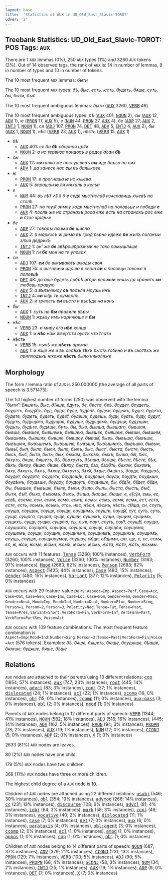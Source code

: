```yaml
---
layout: base
title:  'Statistics of AUX in UD_Old_East_Slavic-TOROT'
udver: '2'
---
```


## Treebank Statistics: UD_Old_East_Slavic-TOROT: POS Tags: `AUX`

There are 1 `AUX` lemmas (0%), 250 `AUX` types (1%) and 3260 `AUX` tokens (2%).
Out of 14 observed tags, the rank of `AUX` is: 14 in number of lemmas, 9 in number of types and 10 in number of tokens.

The 10 most frequent `AUX` lemmas: <em>быти</em>

The 10 most frequent `AUX` types:  <em>бѣ, быс, есть, ѥсть, будеть, бѧше, суть, бы, быти, бꙑс҃</em>

The 10 most frequent ambiguous lemmas: <em>быти</em> (<tt><a href="orv_torot-pos-AUX.html">AUX</a></tt> 3260, <tt><a href="orv_torot-pos-VERB.html">VERB</a></tt> 49)

The 10 most frequent ambiguous types:  <em>бѣ</em> (<tt><a href="orv_torot-pos-AUX.html">AUX</a></tt> 401, <tt><a href="orv_torot-pos-NOUN.html">NOUN</a></tt> 2), <em>сы</em> (<tt><a href="orv_torot-pos-AUX.html">AUX</a></tt> 12, <tt><a href="orv_torot-pos-ADV.html">ADV</a></tt> 1), <em>ѥ</em> (<tt><a href="orv_torot-pos-PRON.html">PRON</a></tt> 17, <tt><a href="orv_torot-pos-AUX.html">AUX</a></tt> 5), <em>е</em> (<tt><a href="orv_torot-pos-NUM.html">NUM</a></tt> 44, <tt><a href="orv_torot-pos-PRON.html">PRON</a></tt> 27, <tt><a href="orv_torot-pos-AUX.html">AUX</a></tt> 4), <em>бе</em> (<tt><a href="orv_torot-pos-ADP.html">ADP</a></tt> 27, <tt><a href="orv_torot-pos-AUX.html">AUX</a></tt> 2, <tt><a href="orv_torot-pos-INTJ.html">INTJ</a></tt> 1, <tt><a href="orv_torot-pos-NOUN.html">NOUN</a></tt> 1), <em>си</em> (<tt><a href="orv_torot-pos-ADJ.html">ADJ</a></tt> 107, <tt><a href="orv_torot-pos-PRON.html">PRON</a></tt> 74, <tt><a href="orv_torot-pos-DET.html">DET</a></tt> 48, <tt><a href="orv_torot-pos-ADV.html">ADV</a></tt> 5, <tt><a href="orv_torot-pos-INTJ.html">INTJ</a></tt> 4, <tt><a href="orv_torot-pos-AUX.html">AUX</a></tt> 2), <em>б҃ы</em> (<tt><a href="orv_torot-pos-AUX.html">AUX</a></tt> 1, <tt><a href="orv_torot-pos-NOUN.html">NOUN</a></tt> 1), <em>нѣс</em> (<tt><a href="orv_torot-pos-VERB.html">VERB</a></tt> 23, <tt><a href="orv_torot-pos-AUX.html">AUX</a></tt> 1), <em>нѣсть</em> (<tt><a href="orv_torot-pos-VERB.html">VERB</a></tt> 15, <tt><a href="orv_torot-pos-AUX.html">AUX</a></tt> 1)


* <em>бѣ</em>
  * <tt><a href="orv_torot-pos-AUX.html">AUX</a></tt> 401: <em>се бо <b>бѣ</b> сборная црк҃и</em>
  * <tt><a href="orv_torot-pos-NOUN.html">NOUN</a></tt> 2: <em>а ис тервиза поидохъ в радѹ асан <b>бѣ</b></em>
* <em>сы</em>
  * <tt><a href="orv_torot-pos-AUX.html">AUX</a></tt> 12: <em>михалко же послушливъ <b>сы</b> иде борзо по них</em>
  * <tt><a href="orv_torot-pos-ADV.html">ADV</a></tt> 1: <em>да занесе нас <b>сы</b> къ балыкаее</em>
* <em>ѥ</em>
  * <tt><a href="orv_torot-pos-PRON.html">PRON</a></tt> 17: <em>и прогнаша <b>ѥ</b> ис кꙑѥва</em>
  * <tt><a href="orv_torot-pos-AUX.html">AUX</a></tt> 5: <em>впрашаи <b>ѥ</b> ли михаль в кельи</em>
* <em>е</em>
  * <tt><a href="orv_torot-pos-NUM.html">NUM</a></tt> 44: <em>въ лѣт҃ ҂ѕ҃ х҃ о҃ <b>е</b> седе мьстислав҃ изѧславиць кꙑевѣ на столѣ</em>
  * <tt><a href="orv_torot-pos-PRON.html">PRON</a></tt> 27: <em>на тѹж҃ зимѹ ходи мьстислав҃ на половьце и победи <b>е</b></em>
  * <tt><a href="orv_torot-pos-AUX.html">AUX</a></tt> 4: <em>послѣ же на странахъ роса еже есть на странахъ рос еже <b>е</b> с҃тое крщ҃нье</em>
* <em>бе</em>
  * <tt><a href="orv_torot-pos-ADP.html">ADP</a></tt> 27: <em>товарꙑ поима <b>бе</b> щисла</em>
  * <tt><a href="orv_torot-pos-AUX.html">AUX</a></tt> 2: <em>а҃ маркосъ ѿ рима въ град҃ бьрне идеже <b>бе</b> жилъ поганꙑи злꙑи дедрикъ</em>
  * <tt><a href="orv_torot-pos-INTJ.html">INTJ</a></tt> 1: <em>ѻнʼ же <b>бе</b> звѣроѡбразныи не тако помышлѧше</em>
  * <tt><a href="orv_torot-pos-NOUN.html">NOUN</a></tt> 1: <em>ги <b>бе</b> мои на тя уповах</em>
* <em>си</em>
  * <tt><a href="orv_torot-pos-ADJ.html">ADJ</a></tt> 107: <em><b>си</b> бо ѡмывають ѡходы своя</em>
  * <tt><a href="orv_torot-pos-PRON.html">PRON</a></tt> 74: <em>а ѡлговичи идоша в своꙗ <b>си</b> а половци такоже в половцѣ</em>
  * <tt><a href="orv_torot-pos-DET.html">DET</a></tt> 48: <em>да аще будеть добрѣ игорь великии кнѧзь да хранить <b>си</b> любовь правую</em>
  * <tt><a href="orv_torot-pos-ADV.html">ADV</a></tt> 5: <em>а вълъчинѹ <b>си</b> посъли мѹжь инъ</em>
  * <tt><a href="orv_torot-pos-INTJ.html">INTJ</a></tt> 4: <em><b>си</b> ѡц҃ь ти оумерлъ</em>
  * <tt><a href="orv_torot-pos-AUX.html">AUX</a></tt> 2: <em>и трепеть <b>си</b> въста и въсѣде на конь</em>
* <em>б҃ы</em>
  * <tt><a href="orv_torot-pos-AUX.html">AUX</a></tt> 1: <em>суть не <b>б҃ы</b> правили вѣры</em>
  * <tt><a href="orv_torot-pos-NOUN.html">NOUN</a></tt> 1: <em>жрѧху имъ наричюще я <b>б҃ы</b></em>
* <em>нѣс</em>
  * <tt><a href="orv_torot-pos-VERB.html">VERB</a></tt> 23: <em>и миру его <b>нѣс</b> конца</em>
  * <tt><a href="orv_torot-pos-AUX.html">AUX</a></tt> 1: <em>и <b>нѣс</b> нам ѿверʼсти оустъ что г҃лати</em>
* <em>нѣсть</em>
  * <tt><a href="orv_torot-pos-VERB.html">VERB</a></tt> 15: <em>нынѣ же <b>нѣсть</b> времꙗ</em>
  * <tt><a href="orv_torot-pos-AUX.html">AUX</a></tt> 1: <em>и ѥще же и въ селѣхъ тѣхъ бысть гобино и въ скотѣхъ же приплодъкъ ꙗкоже <b>нѣсть</b> было николиже</em>

## Morphology

The form / lemma ratio of `AUX` is 250.000000 (the average of all parts of speech is 3.571475).

The 1st highest number of forms (250) was observed with the lemma “быти”: <em>Бяшеть, Выс, б]ѧше, бдуть, бе, беста, беѣ, боудет, боудетъ, боудеть, боудꙋть, буд, буда, буде, будевѣ, будем, будемъ, будет, будета, будете, будетъ, будеть, будет҃, будеши, будешь, буди, будть, буду, будут, будуть, будущаго, будущая, будуще, будущемъ, будущи, будущии, будьть, будѣте, будѧше, буть, бы, быв, бывша, бывшаго, бывшая, бывше, бывшее, бывшемъ, бывшею, бывшеє, бывшеѥ, бывши, бывшим, бывшимъ, бывших, бывшю, бывшѹ, бывшꙋ, бывъ, бывъша, бывъше, бывъшеи, бывъшемъ, бывъшеѥ, бывъши, бывъшиихъ, бывъшю, бывыи, бывьї, был, была, были, было, былъ, быс, быстʼ, быста, бысте, бысть, бысь, быс҃, быти, быть, бых, быхом, быхомъ, быхъ, быша, бы҃, бы҃с, бяхуть, бяше, бяшетъ, бѣ, бѣахѹть, бѣаша, бѣаше, бѣста, бѣсте, бѣх, бѣхъ, бѣхѹ, бѣша, бѣше, бѣяху, бѧста, бѧх, бѧхȣть, бѧхом, бѧхомъ, бѧху, бѧхуть, бѧхъ, бѧхѹ, бѧхѹть, бѧхꙋ, бѧше, бѧшеть, бѹде, бѹдевѣ, бѹдет, бѹдете, бѹдеть, бѹдеш]и, бѹдеши, бѹди, бѹдть, бѹдьше, бѹдѣмъ, бѹдѧше, бѹдѹ, бѹдѹть, бѹдꙗше, б҃ы, бꙋд[е, бꙋдет, бꙋди, бꙑ, бꙑвшеи, бꙑвъше, бꙑле, бꙑли, бꙑло, бꙑлъ, бꙑста, бꙑсть, бꙑс҃, бꙑти, бꙑт҃, бꙑхо, бꙑхомъ, бꙑхъ, бꙑша, бꙗаше, бꙗше, е, е[с]и, емь, ес, есвѣ, есемо, еси, есми, есмо, есмъ, есмы, есмь, есмя, есмѧ, ест, еста, есте, есть, есьмъ, есьмь, етсь, нѣс, нѣси, нѣсмь, нѣсть, сȣща, си, соуть, соуща, соущаѧ, соуще, соущи, соущимъ, соущїи, соущꙋ, сут, сутъ, суть, суща, сущаго, сущая, суще, сущеи, сущемъ, сущи, сущим, сущимъ, сущихъ, сущу, сущю, сущюю, сы, сыи, сѹт, сѹть, сѹт҃, сѹщȣ, сѹща, сѹщааго, сѹщаго, сѹщаѧ, сѹщаꙗ, сѹще, сѹщеи, сѹщема, сѹщемъ, сѹщи, сѹщии, сѹщиими, сѹщиимъ, сѹщиихъ, сѹщимъ, сѹщь, сѹщю, сѹщюѹмѹ, сѹщѹ, сꙋщи, сꙋщими, ша, ще, є, єс, єсмѧ, єс҃, ѥ, ѥси, ѥсме, ѥсми, ѥсмъ, ѥсмы, ѥсмь, ѥста, ѥсте, ѥсть, ѥсьмы</em>.

`AUX` occurs with 11 features: <tt><a href="orv_torot-feat-Tense.html">Tense</a></tt> (3260; 100% instances), <tt><a href="orv_torot-feat-VerbForm.html">VerbForm</a></tt> (3260; 100% instances), <tt><a href="orv_torot-feat-Voice.html">Voice</a></tt> (3260; 100% instances), <tt><a href="orv_torot-feat-Number.html">Number</a></tt> (3163; 97% instances), <tt><a href="orv_torot-feat-Mood.html">Mood</a></tt> (2683; 82% instances), <tt><a href="orv_torot-feat-Person.html">Person</a></tt> (2683; 82% instances), <tt><a href="orv_torot-feat-Aspect.html">Aspect</a></tt> (1435; 44% instances), <tt><a href="orv_torot-feat-Case.html">Case</a></tt> (480; 15% instances), <tt><a href="orv_torot-feat-Gender.html">Gender</a></tt> (480; 15% instances), <tt><a href="orv_torot-feat-Variant.html">Variant</a></tt> (377; 12% instances), <tt><a href="orv_torot-feat-Polarity.html">Polarity</a></tt> (5; 0% instances)

`AUX` occurs with 29 feature-value pairs: `Aspect=Imp`, `Aspect=Perf`, `Case=Acc`, `Case=Dat`, `Case=Gen`, `Case=Ins`, `Case=Loc`, `Case=Nom`, `Gender=Fem`, `Gender=Masc`, `Gender=Neut`, `Mood=Imp`, `Mood=Ind`, `Number=Dual`, `Number=Plur`, `Number=Sing`, `Person=1`, `Person=2`, `Person=3`, `Polarity=Neg`, `Tense=Fut`, `Tense=Past`, `Tense=Pres`, `Variant=Short`, `VerbForm=Fin`, `VerbForm=Inf`, `VerbForm=Part`, `VerbForm=PartRes`, `Voice=Act`

`AUX` occurs with 109 feature combinations.
The most frequent feature combination is `Aspect=Imp|Mood=Ind|Number=Sing|Person=3|Tense=Past|VerbForm=Fin|Voice=Act` (576 tokens).
Examples: <em>бѣ, бѧше, бѧшеть, бꙗше, бѹдꙗше, бѣаше, бꙗаше, будѧше, бяше, бѣше</em>


## Relations

`AUX` nodes are attached to their parents using 13 different relations: <tt><a href="orv_torot-dep-cop.html">cop</a></tt> (1854; 57% instances), <tt><a href="orv_torot-dep-aux.html">aux</a></tt> (747; 23% instances), <tt><a href="orv_torot-dep-root.html">root</a></tt> (445; 14% instances), <tt><a href="orv_torot-dep-advcl.html">advcl</a></tt> (83; 3% instances), <tt><a href="orv_torot-dep-conj.html">conj</a></tt> (37; 1% instances), <tt><a href="orv_torot-dep-dislocated.html">dislocated</a></tt> (24; 1% instances), <tt><a href="orv_torot-dep-acl.html">acl</a></tt> (22; 1% instances), <tt><a href="orv_torot-dep-xcomp.html">xcomp</a></tt> (16; 0% instances), <tt><a href="orv_torot-dep-obj.html">obj</a></tt> (15; 0% instances), <tt><a href="orv_torot-dep-ccomp.html">ccomp</a></tt> (11; 0% instances), <tt><a href="orv_torot-dep-aux-pass.html">aux:pass</a></tt> (3; 0% instances), <tt><a href="orv_torot-dep-obl.html">obl</a></tt> (2; 0% instances), <tt><a href="orv_torot-dep-nmod.html">nmod</a></tt> (1; 0% instances)

Parents of `AUX` nodes belong to 12 different parts of speech: <tt><a href="orv_torot-pos-VERB.html">VERB</a></tt> (1344; 41% instances), <tt><a href="orv_torot-pos-NOUN.html">NOUN</a></tt> (582; 18% instances), <tt><a href="orv_torot-pos-ADJ.html">ADJ</a></tt> (516; 16% instances),  (445; 14% instances), <tt><a href="orv_torot-pos-ADV.html">ADV</a></tt> (162; 5% instances), <tt><a href="orv_torot-pos-PRON.html">PRON</a></tt> (94; 3% instances), <tt><a href="orv_torot-pos-PROPN.html">PROPN</a></tt> (78; 2% instances), <tt><a href="orv_torot-pos-AUX.html">AUX</a></tt> (19; 1% instances), <tt><a href="orv_torot-pos-NUM.html">NUM</a></tt> (12; 0% instances), <tt><a href="orv_torot-pos-CCONJ.html">CCONJ</a></tt> (5; 0% instances), <tt><a href="orv_torot-pos-ADP.html">ADP</a></tt> (2; 0% instances), <tt><a href="orv_torot-pos-X.html">X</a></tt> (1; 0% instances)

2633 (81%) `AUX` nodes are leaves.

80 (2%) `AUX` nodes have one child.

179 (5%) `AUX` nodes have two children.

368 (11%) `AUX` nodes have three or more children.

The highest child degree of a `AUX` node is 10.

Children of `AUX` nodes are attached using 22 different relations: <tt><a href="orv_torot-dep-nsubj.html">nsubj</a></tt> (546; 30% instances), <tt><a href="orv_torot-dep-obl.html">obl</a></tt> (354; 19% instances), <tt><a href="orv_torot-dep-advmod.html">advmod</a></tt> (266; 14% instances), <tt><a href="orv_torot-dep-cc.html">cc</a></tt> (231; 13% instances), <tt><a href="orv_torot-dep-discourse.html">discourse</a></tt> (108; 6% instances), <tt><a href="orv_torot-dep-advcl.html">advcl</a></tt> (81; 4% instances), <tt><a href="orv_torot-dep-iobj.html">iobj</a></tt> (64; 3% instances), <tt><a href="orv_torot-dep-mark.html">mark</a></tt> (58; 3% instances), <tt><a href="orv_torot-dep-conj.html">conj</a></tt> (48; 3% instances), <tt><a href="orv_torot-dep-vocative.html">vocative</a></tt> (40; 2% instances), <tt><a href="orv_torot-dep-dislocated.html">dislocated</a></tt> (11; 1% instances), <tt><a href="orv_torot-dep-case.html">case</a></tt> (7; 0% instances), <tt><a href="orv_torot-dep-det.html">det</a></tt> (7; 0% instances), <tt><a href="orv_torot-dep-aux.html">aux</a></tt> (6; 0% instances), <tt><a href="orv_torot-dep-parataxis.html">parataxis</a></tt> (4; 0% instances), <tt><a href="orv_torot-dep-obl-agent.html">obl:agent</a></tt> (3; 0% instances), <tt><a href="orv_torot-dep-ccomp.html">ccomp</a></tt> (2; 0% instances), <tt><a href="orv_torot-dep-acl.html">acl</a></tt> (1; 0% instances), <tt><a href="orv_torot-dep-amod.html">amod</a></tt> (1; 0% instances), <tt><a href="orv_torot-dep-appos.html">appos</a></tt> (1; 0% instances), <tt><a href="orv_torot-dep-cop.html">cop</a></tt> (1; 0% instances), <tt><a href="orv_torot-dep-obj.html">obj</a></tt> (1; 0% instances)

Children of `AUX` nodes belong to 14 different parts of speech: <tt><a href="orv_torot-pos-NOUN.html">NOUN</a></tt> (687; 37% instances), <tt><a href="orv_torot-pos-ADV.html">ADV</a></tt> (379; 21% instances), <tt><a href="orv_torot-pos-CCONJ.html">CCONJ</a></tt> (231; 13% instances), <tt><a href="orv_torot-pos-PRON.html">PRON</a></tt> (129; 7% instances), <tt><a href="orv_torot-pos-VERB.html">VERB</a></tt> (100; 5% instances), <tt><a href="orv_torot-pos-ADJ.html">ADJ</a></tt> (90; 5% instances), <tt><a href="orv_torot-pos-PROPN.html">PROPN</a></tt> (66; 4% instances), <tt><a href="orv_torot-pos-SCONJ.html">SCONJ</a></tt> (58; 3% instances), <tt><a href="orv_torot-pos-NUM.html">NUM</a></tt> (34; 2% instances), <tt><a href="orv_torot-pos-INTJ.html">INTJ</a></tt> (25; 1% instances), <tt><a href="orv_torot-pos-AUX.html">AUX</a></tt> (19; 1% instances), <tt><a href="orv_torot-pos-ADP.html">ADP</a></tt> (9; 0% instances), <tt><a href="orv_torot-pos-DET.html">DET</a></tt> (7; 0% instances), <tt><a href="orv_torot-pos-X.html">X</a></tt> (7; 0% instances)

